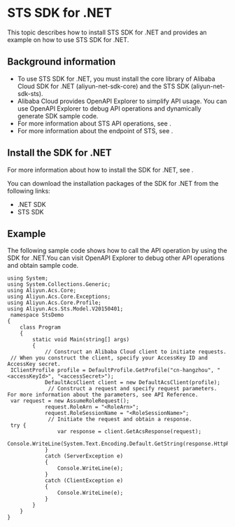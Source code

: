# STS SDK for .NET

This topic describes how to install STS SDK for .NET and provides an example on how to use STS SDK for .NET.

## Background information

-   To use STS SDK for .NET, you must install the core library of Alibaba Cloud SDK for .NET \(aliyun-net-sdk-core\) and the STS SDK \(aliyun-net-sdk-sts\).
-   Alibaba Cloud provides OpenAPI Explorer to simplify API usage. You can use OpenAPI Explorer to debug API operations and dynamically generate SDK sample code.
-   For more information about STS API operations, see .
-   For more information about the endpoint of STS, see .

## Install the SDK for .NET

For more information about how to install the SDK for .NET, see .

You can download the installation packages of the SDK for .NET from the following links:

-   .NET SDK
-   STS SDK

## Example

The following sample code shows how to call the API operation by using the SDK for .NET.You can visit OpenAPI Explorer to debug other API operations and obtain sample code.

```
using System;
using System.Collections.Generic;
using Aliyun.Acs.Core;
using Aliyun.Acs.Core.Exceptions;
using Aliyun.Acs.Core.Profile;
using Aliyun.Acs.Sts.Model.V20150401;
 namespace StsDemo
{
    class Program
    {
        static void Main(string[] args)
        {
            // Construct an Alibaba Cloud client to initiate requests.
 // When you construct the client, specify your AccessKey ID and AccessKey secret.
 IClientProfile profile = DefaultProfile.GetProfile("cn-hangzhou", "<accessKeyId>", "<accessSecret>");
            DefaultAcsClient client = new DefaultAcsClient(profile);
             // Construct a request and specify request parameters. For more information about the parameters, see API Reference.
 var request = new AssumeRoleRequest();
            request.RoleArn = "<RoleArn>";
            request.RoleSessionName = "<RoleSessionName>";
             // Initiate the request and obtain a response.
 try {
                var response = client.GetAcsResponse(request);
                Console.WriteLine(System.Text.Encoding.Default.GetString(response.HttpResponse.Content));
            }
            catch (ServerException e)
            {
                Console.WriteLine(e);
            }
            catch (ClientException e)
            {
                Console.WriteLine(e);
            }
        }
    }
}
```

